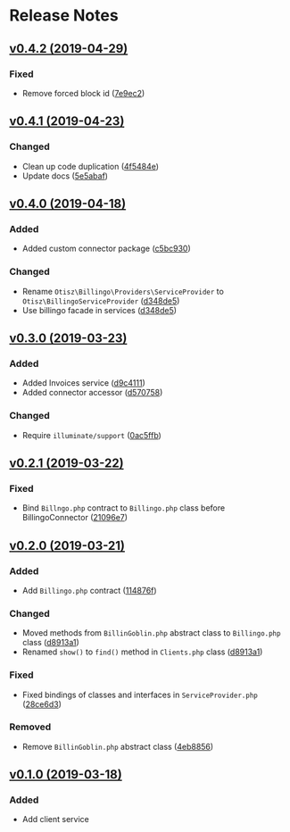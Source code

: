 # Release Notes

## [v0.4.2 (2019-04-29)](https://github.com/Otisz/Laravel-Billingo/compare/v0.4.1...v0.4.2)

### Fixed
- Remove forced block id ([7e9ec2](https://github.com/Otisz/Laravel-Billingo/commit/7e9ec213d2350ecc6048ed886363eefac8b98c64))

## [v0.4.1 (2019-04-23)](https://github.com/Otisz/Laravel-Billingo/compare/v0.4.0...v0.4.1)

### Changed
- Clean up code duplication ([4f5484e](https://github.com/Otisz/Laravel-Billingo/commit/4f5484e258fadabaa916af2424a4eed4f3400a69))
- Update docs ([5e5abaf](https://github.com/Otisz/Laravel-Billingo/commit/5e5abafc70e84ec399c7e9975302feb7385dc891))

## [v0.4.0 (2019-04-18)](https://github.com/Otisz/Laravel-Billingo/compare/v0.3.0...v0.4.0)

### Added
- Added custom connector package ([c5bc930](https://github.com/Otisz/Laravel-Billingo/commit/c5bc9307564dc09b44bac7746f9e3acdaf8bb9b0))

### Changed
- Rename `Otisz\Billingo\Providers\ServiceProvider` to `Otisz\BillingoServiceProvider` ([d348de5](https://github.com/Otisz/Laravel-Billingo/commit/d348de5d20c40cb5294ae979674818aebf283671))
- Use billingo facade in services ([d348de5](https://github.com/Otisz/Laravel-Billingo/commit/d348de5d20c40cb5294ae979674818aebf283671))

## [v0.3.0 (2019-03-23)](https://github.com/Otisz/Laravel-Billingo/compare/v0.2.1...v0.3.0)

### Added
- Added Invoices service ([d9c4111](https://github.com/Otisz/Laravel-Billingo/commit/d9c4111916ffff8618c987617c13170497d9ea5a))
- Added connector accessor ([d570758](https://github.com/Otisz/Laravel-Billingo/commit/d5707586ca08b02182d8e961d710147fa6477d40))

### Changed
- Require `illuminate/support` ([0ac5ffb](https://github.com/Otisz/Laravel-Billingo/commit/0ac5ffbb11cd5a5e9b528eef79701f336ba3b780))

## [v0.2.1 (2019-03-22)](https://github.com/Otisz/Laravel-Billingo/compare/v0.2.0...v0.2.1)

### Fixed
- Bind `Billngo.php` contract to `Billingo.php` class before BillingoConnector ([21096e7](https://github.com/Otisz/Laravel-Billingo/commit/21096e798fb747237e2dd825f52997406a7241c0))

## [v0.2.0 (2019-03-21)](https://github.com/Otisz/Laravel-Billingo/compare/v0.1.0...v0.2.0)

### Added
- Add `Billingo.php` contract ([114876f](https://github.com/Otisz/Laravel-Billingo/commit/114876f27693bc84763354c995ac1b98406626b2))

### Changed
- Moved methods from `BillinGoblin.php` abstract class to `Billingo.php` class ([d8913a1](https://github.com/Otisz/Laravel-Billingo/commit/d8913a11421e2b6d4b8739dc28298dae36ba6812))
- Renamed `show()` to `find()` method in `Clients.php` class ([d8913a1](https://github.com/Otisz/Laravel-Billingo/commit/d8913a11421e2b6d4b8739dc28298dae36ba6812))

### Fixed
- Fixed bindings of classes and interfaces in `ServiceProvider.php` ([28ce6d3](https://github.com/Otisz/Laravel-Billingo/commit/28ce6d33b892c90709d919adaa517ce602935589))

### Removed
- Remove `BillinGoblin.php` abstract class ([4eb8856](https://github.com/Otisz/Laravel-Billingo/commit/4eb8856dc392f0e188d34df0896dfda26ec73af7))

## [v0.1.0 (2019-03-18)](https://github.com/Otisz/Laravel-Billingo)

### Added
- Add client service